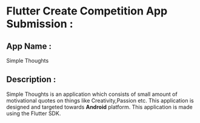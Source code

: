 # Flutter Create Competition App Submission :

## App Name :
Simple Thoughts 

## Description :
Simple Thoughts is an application which consists of small amount of motivational quotes on things like Creativity,Passion etc.              This application is designed and targeted towards **Android** platform.
This application is made using the Flutter SDK.
